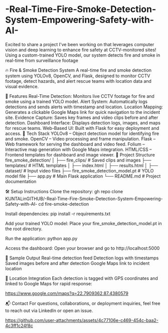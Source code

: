 # -Real-Time-Fire-Smoke-Detection-System-Empowering-Safety-with-AI-
Excited to share a project I've been working on that leverages computer vision and deep learning to enhance fire safety at CCTV-monitored sites!  Using a custom-trained YOLO model, our system detects fire and smoke in real-time from surveillance footage


🔥 Fire & Smoke Detection System
A real-time fire and smoke detection system using YOLOv8, OpenCV, and Flask, designed to monitor CCTV footage, detect hazards, and alert rescue teams with location data and visual evidence.

🚀 Features
Real-Time Detection: Monitors live CCTV footage for fire and smoke using a trained YOLO model.
Alert System: Automatically logs detections and sends alerts with timestamp and location.
Location Mapping: Generates a clickable Google Maps link for quick navigation to the incident site.
Evidence Capture: Saves key frames and video clips before and after detection.
Dashboard Interface: Displays detection logs, images, and maps for rescue teams.
Web-Based UI: Built with Flask for easy deployment and access.
🧠 Tech Stack
YOLOv8 – Object detection model for identifying fire and smoke.
OpenCV – Video processing and frame manipulation.
Flask – Web framework for serving the dashboard and video feed.
Folium – Interactive map generation with Google Maps integration.
HTML/CSS – Frontend templates for dashboard and image viewer.
📂 Project Structure
fire_smoke_detection/
│
├── fire_clips/               # Saved clips and images
├── templates/                # HTML templates
│   ├── index.html
│   ├── results.html
│ 
├── dataset/                  # Input video files
├── fire_smoke_detection_model.pt  # YOLO model file
├── app.py                    # Main Flask application
└── README.md                 # Project documentation

🛠️ Setup Instructions
Clone the repository:
gh repo clone KUNTALinGITHUB/-Real-Time-Fire-Smoke-Detection-System-Empowering-Safety-with-AI-
cd fire-smoke-detection


Install dependencies:
pip install -r requirements.txt


Add your trained YOLO model: Place your fire_smoke_detection_model.pt in the root directory.

Run the application:
python app.py


Access the dashboard: Open your browser and go to http://localhost:5000

📸 Sample Output
Real-time detection feed
Detection logs with timestamps
Saved images before and after detection
Google Maps link to incident location

📍 Location Integration
Each detection is tagged with GPS coordinates and linked to Google Maps for rapid response:

https://www.google.com/maps?q=22.7909362,87.4380579

📬 Contact
For questions, collaborations, or deployment inquiries, feel free to reach out via LinkedIn or open an issue.

https://github.com/user-attachments/assets/4c77106e-c469-454c-baa2-4c3ff1c24f8c

